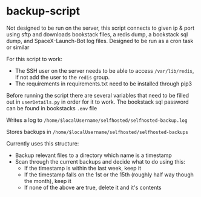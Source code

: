 # backup-script

Not designed to be run on the server, this script connects to given ip & port
using sftp and downloads bookstack files, a redis dump, a bookstack sql dump,
and SpaceX-Launch-Bot log files. Designed to be run as a cron task or similar

For this script to work:

 - The SSH user on the server needs to be able to access `/var/lib/redis`, if not add the user to the `redis` group.
 - The requirements in requirements.txt need to be installed through pip3

Before running the script there are several variables that need to be filled out
in `userDetails.py` in order for it to work. The bookstack sql password can be
found in bookstacks `.env` file 

Writes a log to `/home/$localUsername/selfhosted/selfhosted-backup.log`

Stores backups in `/home/$localUsername/selfhosted/selfhosted-backups`

Currently uses this structure:
 - Backup relevant files to a directory which name is a timestamp
 - Scan through the current backups and decide what to do using this:
   - If the timestamp is within the last week, keep it
   - If the timestamp falls on the 1st or the 15th (roughly half way though the
   month), keep it
   - If none of the above are true, delete it and it's contents
